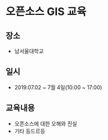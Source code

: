 # 오픈소스 GIS 교육


## 장소
* 남서울대학교

## 일시
* 2019.07.02 ~ 7월 4일(10:00 ~ 17:00)

## 교육내용
* 오픈소스에 대한 오해와 진실
* 기타 등드르등
